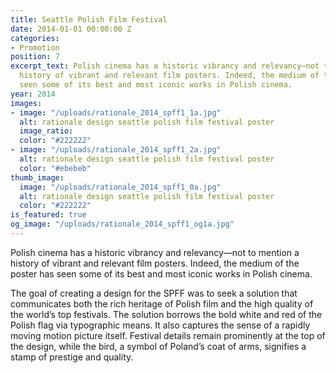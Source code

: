 ```yaml
---
title: Seattle Polish Film Festival
date: 2014-01-01 00:00:00 Z
categories:
- Promotion
position: 7
excerpt_text: Polish cinema has a historic vibrancy and relevancy—not to mention a
  history of vibrant and relevant film posters. Indeed, the medium of the poster has
  seen some of its best and most iconic works in Polish cinema.
year: 2014
images:
- image: "/uploads/rationale_2014_spff1_1a.jpg"
  alt: rationale design seattle polish film festival poster
  image_ratio: 
  color: "#222222"
- image: "/uploads/rationale_2014_spff1_2a.jpg"
  alt: rationale design seattle polish film festival poster
  color: "#ebebeb"
thumb_image:
  image: "/uploads/rationale_2014_spff1_0a.jpg"
  alt: rationale design seattle polish film festival poster
  color: "#222222"
is_featured: true
og_image: "/uploads/rationale_2014_spff1_og1a.jpg"
---
```


Polish cinema has a historic vibrancy and relevancy—not to mention a history of vibrant and relevant film posters. Indeed, the medium of the poster has seen some of its best and most iconic works in Polish cinema. 

The goal of creating a design for the SPFF was to seek a solution that communicates both the rich heritage of Polish film  and the high quality of the world’s top festivals. The solution borrows the bold white and red of the Polish flag via typographic means. It also captures the sense of a rapidly moving motion picture itself. Festival details remain prominently at the top of the design, while the bird, a symbol of Poland’s coat of arms, signifies a stamp of prestige and quality.